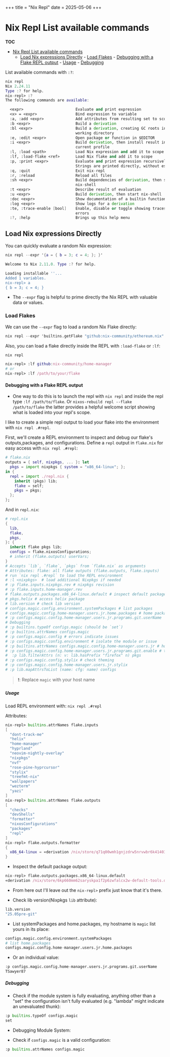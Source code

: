 +++
title = "Nix Repl"
date = 2025-05-06
+++

# Nix Repl List available commands

**TOC**

<!--toc:start-->

- [Nix Repl List available commands](#nix-repl-list-available-commands)
  - [Load Nix expressions Directly](#load-nix-expressions-directly) - [Load Flakes](#load-flakes) - [Debugging with a Flake REPL output](#debugging-with-a-flake-repl-output) - [Usage](#usage) - [Debugging](#debugging)
  <!--toc:end-->

List available commands with `:?`:

```nix
nix repl
Nix 2.24.11
Type :? for help.
nix-repl> :?
The following commands are available:

  <expr>                       Evaluate and print expression
  <x> = <expr>                 Bind expression to variable
  :a, :add <expr>              Add attributes from resulting set to scope
  :b <expr>                    Build a derivation
  :bl <expr>                   Build a derivation, creating GC roots in the
                               working directory
  :e, :edit <expr>             Open package or function in $EDITOR
  :i <expr>                    Build derivation, then install result into
                               current profile
  :l, :load <path>             Load Nix expression and add it to scope
  :lf, :load-flake <ref>       Load Nix flake and add it to scope
  :p, :print <expr>            Evaluate and print expression recursively
                               Strings are printed directly, without escaping.
  :q, :quit                    Exit nix-repl
  :r, :reload                  Reload all files
  :sh <expr>                   Build dependencies of derivation, then start
                               nix-shell
  :t <expr>                    Describe result of evaluation
  :u <expr>                    Build derivation, then start nix-shell
  :doc <expr>                  Show documentation of a builtin function
  :log <expr>                  Show logs for a derivation
  :te, :trace-enable [bool]    Enable, disable or toggle showing traces for
                               errors
  :?, :help                    Brings up this help menu
```

## Load Nix expressions Directly

You can quickly evaluate a random Nix expression:

```nix
nix repl --expr '{a = { b = 3; c = 4; }; }'

Welcome to Nix 2.11.0. Type :? for help.

Loading installable ''...
Added 1 variables.
nix-repl> a
{ b = 3; c = 4; }
```

- The `--expr` flag is helpful to prime directly the Nix REPL with valuable data
  or values.

### Load Flakes

We can use the `--expr` flag to load a random Nix Flake directly:

```nix
nix repl --expr 'builtins.getFlake "github:nix-community/ethereum.nix"'
```

Also, you can load a flake directly inside the REPL with `:load-flake` or `:lf`:

```nix
nix repl

nix-repl> :lf github:nix-community/home-manager
# or
nix-repl> :lf /path/to/your/flake
```

#### Debugging with a Flake REPL output

- One way to do this is to launch the repl with `nix repl` and inside the repl type `:lf /path/to/flake`. Or `nixos-rebuild repl --flake /path/to/flake` the latter provides a helpful welcome script showing what is loaded into your repl's scope.

I like to create a simple repl output to load your flake into the environment with `nix repl .#repl`.

First, we'll create a REPL environment to inspect and debug our flake's outputs,packages, and configurations. Define a `repl` output in `flake.nix` for easy access with `nix repl .#repl`:

```nix
# flake.nix
outputs = { self, nixpkgs, ... }: let
  pkgs = import nixpkgs { system = "x86_64-linux"; };
in {
  repl = import ./repl.nix {
    inherit (pkgs) lib;
    flake = self;
    pkgs = pkgs;
  };
};
```

And in `repl.nix`:

```nix
# repl.nix
{
  lib,
  flake,
  pkgs,
}: {
  inherit flake pkgs lib;
  configs = flake.nixosConfigurations;
  # inherit (flake.outputs) userVars;
}
# Accepts `lib`, `flake`, `pkgs` from `flake.nix` as arguments
# Attributes: flake: all flake outputs (flake.outputs, flake.inputs)
# run `nix repl .#repl` to load the REPL environment
# :l <nixpkgs>  # load additional Nixpkgs if needed
# :p flake.inputs.nixpkgs.rev # nixpkgs revision
# :p flake.inputs.home-manager.rev
# flake.outputs.packages.x86_64-linux.default # inspect default package
# pkgs.helix # access helix package
# lib.version # check lib version
# configs.magic.config.environment.systemPackages # list packages
# configs.magic.config.home-manager.users.jr.home.packages # home packages
# :p configs.magic.config.home-manager.users.jr.programs.git.userName
# Debugging
# :p builtins.typeOf configs.magic (should be `set`)
# :p builtins.attrNames configs.magic
# :p configs.magic.config # errors indicate issues
# :p configs.magic.config.environment # isolate the module or issue
# :p builtins.attrNames configs.magic.config.home-manager.users.jr # home attrs
# :p configs.magic.config.home-manager.users.jr.programs.git.enable # true/false
#  :p lib.filterAttrs (n: v: lib.hasPrefix "firefox" n) pkgs
# :p configs.magic.config.stylix # check theming
# :p configs.magic.config.home-manager.users.jr.stylix
# :p lib.mapAttrsToList (name: cfg: name) configs
```

> ❗: Replace `magic` with your host name

##### Usage

Load REPL environment with:
`nix repl .#repl`

Attributes:

```nix
nix-repl> builtins.attrNames flake.inputs
[
  "dont-track-me"
  "helix"
  "home-manager"
  "hyprland"
  "neovim-nightly-overlay"
  "nixpkgs"
  "nvf"
  "rose-pine-hyprcursor"
  "stylix"
  "treefmt-nix"
  "wallpapers"
  "wezterm"
  "yazi"
]
nix-repl> builtins.attrNames flake.outputs
[
  "checks"
  "devShells"
  "formatter"
  "nixosConfigurations"
  "packages"
  "repl"
]
nix-repl> flake.outputs.formatter
{
  x86_64-linux = «derivation /nix/store/q71q00wmh1gnjzdrw5nrvwbr6k414036-treefmt.drv»;
}
```

- Inspect the default package output:

```nix
nix-repl> flake.outputs.packages.x86_64-linux.default
«derivation /nix/store/6kp660mm62saryskpa1f2p6zwfalcx2w-default-tools.drv»
```

- From here out I'll leave out the `nix-repl>` prefix just know that it's there.

- Check lib version(Nixpkgs `lib` attribute):

```nix
lib.version
"25.05pre-git"
```

- List systemPackages and home.packages, my hostname is `magic` list yours in its place:

```nix
configs.magic.config.environment.systemPackages
# list home.packages
configs.magic.config.home-manager.users.jr.home.packages
```

- Or an individual value:

```nix
:p configs.magic.config.home-manager.users.jr.programs.git.userName
TSawyer87
```

##### Debugging

- Check if the module system is fully evaluating, anything other than a "set" the configuration isn't fully evaluated (e.g. "lambda" might indicate an unevaluated thunk):

```nix
:p builtins.typeOf configs.magic
set
```

- Debugging Module System:

- Check if `configs.magic` is a valid configuration:

```nix
:p builtins.attrNames configs.magic
```
